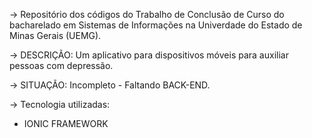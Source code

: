 -> Repositório dos códigos do Trabalho de Conclusão de Curso do bacharelado em Sistemas de Informações na Univerdade do Estado de Minas Gerais (UEMG). 

-> DESCRIÇÃO: Um aplicativo para dispositivos móveis para auxiliar pessoas com depressão.

-> SITUAÇÃO: Incompleto - Faltando BACK-END.

-> Tecnologia utilizadas: 

* IONIC FRAMEWORK

